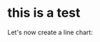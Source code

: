 # this is a test

<FlatUiTable url="https://raw.githubusercontent.com/datasets/oil-prices/main/data/wti-year.csv" />



Let's now create a line chart:



<LineChart data="https://raw.githubusercontent.com/datasets/oil-prices/main/data/wti-year.csv" xAxis="Date" yAxis="Price" />